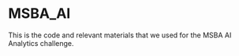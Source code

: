 # MSBA_AI
This is the code and relevant materials that we used for the MSBA AI Analytics challenge. 
